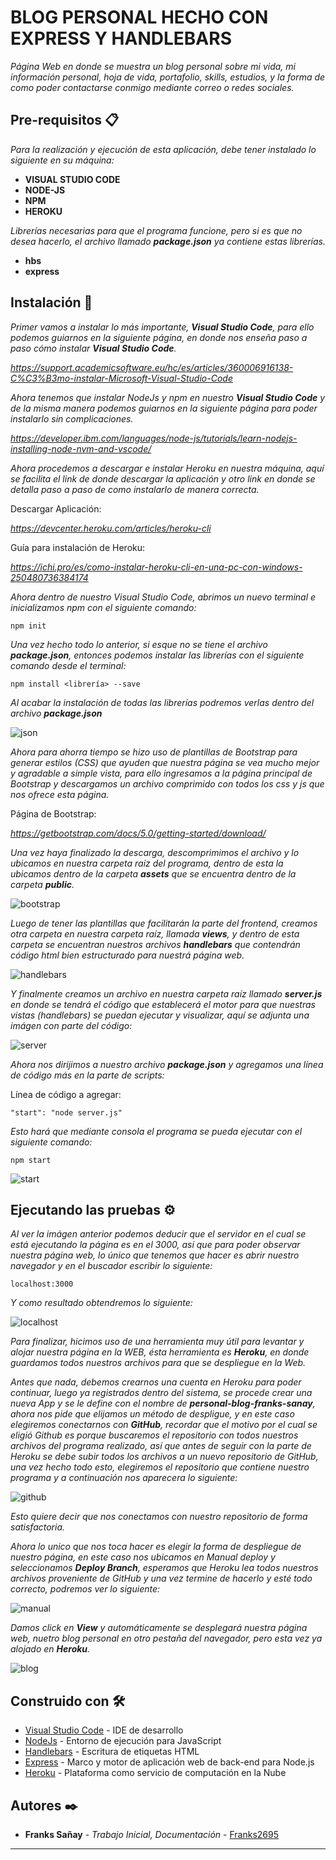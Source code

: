 # BLOG PERSONAL HECHO CON EXPRESS Y HANDLEBARS 

_Página Web en donde se muestra un blog personal sobre mi vida, mi información personal, hoja de vida, portafolio, skills, estudios, y la forma de como poder contactarse conmigo mediante correo o redes sociales._

## Pre-requisitos 📋

_Para la realización y ejecución de esta aplicación, debe tener instalado lo siguiente en su máquina:_

* **VISUAL STUDIO CODE**
* **NODE-JS**
* **NPM**
* **HEROKU**

_Librerías necesarias para que el programa funcione, pero si es que no desea hacerlo, el archivo llamado **package.json** ya contiene estas librerías._

* **hbs**
* **express**

## Instalación 🔧

_Primer vamos a instalar lo más importante, **Visual Studio Code**, para ello podemos guiarnos en la siguiente página, en donde nos enseña paso a paso cómo instalar **Visual Studio Code**._

_https://support.academicsoftware.eu/hc/es/articles/360006916138-C%C3%B3mo-instalar-Microsoft-Visual-Studio-Code_

_Ahora tenemos que instalar NodeJs y npm en nuestro **Visual Studio Code** y de la misma manera podemos guiarnos en la siguiente página para poder instalarlo sin complicaciones._

_https://developer.ibm.com/languages/node-js/tutorials/learn-nodejs-installing-node-nvm-and-vscode/_

_Ahora procedemos a descargar e instalar Heroku en nuestra máquina, aquí se facilita el link de donde descargar la aplicación y otro link en donde se detalla paso a paso de como instalarlo de manera correcta._

Descargar Aplicación:

_https://devcenter.heroku.com/articles/heroku-cli_

Guía para instalación de Heroku:

_https://ichi.pro/es/como-instalar-heroku-cli-en-una-pc-con-windows-250480736384174_

_Ahora dentro de nuestro Visual Studio Code, abrimos un nuevo terminal e inicializamos npm con el siguiente comando:_

```
npm init
```

_Una vez hecho todo lo anterior, si esque no se tiene el archivo **package.json**, entonces podemos instalar las librerías con el siguiente comando desde el terminal:_

```
npm install <librería> --save
```

_Al acabar la instalación de todas las librerías podremos verlas dentro del archivo **package.json**_

![json](https://user-images.githubusercontent.com/76794301/123401455-6d305380-d56c-11eb-9aec-981ec07d3282.JPG)

_Ahora para ahorra tiempo se hizo uso de plantillas de Bootstrap para generar estilos (CSS) que ayuden que nuestra página se vea mucho mejor y agradable a simple vista, para ello ingresamos a la página principal de Bootstrap y descargamos un archivo comprimido con todos los css y js que nos ofrece esta página._

Página de Bootstrap:

_https://getbootstrap.com/docs/5.0/getting-started/download/_

_Una vez haya finalizado la descarga, descomprimimos el archivo y lo ubicamos en nuestra carpeta raiz del programa, dentro de esta la ubicamos dentro de la carpeta **assets** que se encuentra dentro de la carpeta **public**._ 

![bootstrap](https://user-images.githubusercontent.com/76794301/123403163-1cb9f580-d56e-11eb-8e82-3b6f23aa160f.JPG)

_Luego de tener las plantillas que facilitarán la parte del frontend, creamos otra carpeta en nuestra carpeta raíz, llamada **views**, y dentro de esta carpeta se encuentran nuestros archivos **handlebars** que contendrán código html bien estructurado para nuestrá página web._

![handlebars](https://user-images.githubusercontent.com/76794301/123405103-1ed08400-d56f-11eb-84d8-ba100afcaf55.JPG)

_Y finalmente creamos un archivo en nuestra carpeta raíz llamado **server.js** en donde se tendrá el código que establecerá el motor para que nuestras vistas (handlebars) se puedan ejecutar y visualizar, aquí se adjunta una imágen con parte del código:_

![server](https://user-images.githubusercontent.com/76794301/123405643-a28a7080-d56f-11eb-9922-8e85c006430c.JPG)

_Ahora nos dirijimos a nuestro archivo **package.json** y agregamos una línea de código más en la parte de scripts:_

Línea de código a agregar:

```
"start": "node server.js"
```

_Esto hará que mediante consola el programa se pueda ejecutar con el siguiente comando:_

```
npm start
```

![start](https://user-images.githubusercontent.com/76794301/123407092-327cea00-d571-11eb-9609-c2cc6eb0e041.JPG)

## Ejecutando las pruebas ⚙️

_Al ver la imágen anterior podemos deducir que el servidor en el cual se está ejecutando la página es en el 3000, así que para poder observar nuestra página web, lo único que tenemos que hacer es abrir nuestro navegador y en el buscador escribir lo siguiente:_

```
localhost:3000
```

_Y como resultado obtendremos lo siguiente:_

![localhost](https://user-images.githubusercontent.com/76794301/123407682-d4043b80-d571-11eb-99c7-6adefcbe3fc1.JPG)

_Para finalizar, hicimos uso de una herramienta muy útil para levantar y alojar nuestra página en la WEB, ésta herramienta es **Heroku**, en donde guardamos todos nuestros archivos para que se despliegue en la Web._

_Antes que nada, debemos crearnos una cuenta en Heroku para poder continuar, luego ya registrados dentro del sistema, se procede crear una nueva App y se le define con el nombre de **personal-blog-franks-sanay**, ahora nos pide que elijamos un método de despligue, y en este caso elegiremos conectarnos con **GitHub**, recordar que el motivo por el cual se eligió Github es porque buscaremos el repositorio con todos nuestros archivos del programa realizado, así que antes de seguir con la parte de Heroku
se debe subir todos los archivos a un nuevo repositorio de GitHub, una vez hecho todo esto, elegiremos el repositorio que contiene nuestro programa y a continuación nos aparecera lo siguiente:_

![github](https://user-images.githubusercontent.com/76794301/123409217-8f799f80-d573-11eb-9eff-b3d8d54baf34.JPG)

_Esto quiere decir que nos conectamos con nuestro repositorio de forma satisfactoria._

_Ahora lo unico que nos toca hacer es elegir la forma de despliegue de nuestro página, en este caso nos ubicamos en Manual deploy y seleccionamos **Deploy Branch**, esperamos que Heroku lea todos nuestros archivos proveniente de GitHub y una vez termine de hacerlo y esté todo correcto, podremos ver lo siguiente:_

![manual](https://user-images.githubusercontent.com/76794301/123409933-5beb4500-d574-11eb-8767-20888b810a01.JPG)

_Damos click en **View** y automáticamente se desplegará nuestra página web, nuetro blog personal en otro pestaña del navegador, pero esta vez ya alojado en **Heroku**._

![blog](https://user-images.githubusercontent.com/76794301/123410230-b1275680-d574-11eb-8797-082cacb862c8.JPG)

## Construido con 🛠️

* [Visual Studio Code](https://code.visualstudio.com/) - IDE de desarrollo
* [NodeJs](https://nodejs.org/es/) - Entorno de ejecución para JavaScript
* [Handlebars](https://handlebarsjs.com/) - Escritura de etiquetas HTML
* [Express](https://expressjs.com/es/) - Marco y motor de aplicación web de back-end para Node.js
* [Heroku](https://www.heroku.com/) - Plataforma como servicio de computación en la Nube

## Autores ✒️

* **Franks Sañay** - *Trabajo Inicial, Documentación* - [Franks2695](https://github.com/Franks2695)
---
